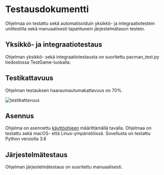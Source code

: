 # Testausdokumentti

Ohjelmaa on testattu sekä automatisoiduin yksikkö- ja integraatiotestein unittestilla sekä manuaalisesti tapahtunein järjestelmätason testein.

## Yksikkö- ja integraatiotestaus

Ohjelman yksikkö- sekä integraatiotestausta on suoritettu pacman_test.py tiedostossa TestGame-luokalla.

## Testikattavuus

Ohjelman testauksen haaraumautumakattavuus on 70%.

![testikattavuus](https://github.com/anniliisal/ot-harjoitustyo/blob/master/dokumentaatio/kuvat/Näyttökuva%202021-5-16%20kello%2016.08.05.png)

## Asennus

Ohjelma on asennettu [käyttöohjeen](https://github.com/anniliisal/ot-harjoitustyo/blob/master/dokumentaatio/käyttöohje.md) määrittämällä tavalla. 
Ohjelmaa on testattu sekä macOS- että Linux-ympäristöissä. Sovellusta on testattu Python versiolla 3.6

## Järjestelmätestaus

Ohjelman järjestelmätestaus on suoritettu manuaalisesti.

